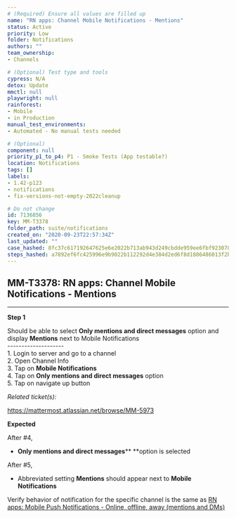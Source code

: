 ```yaml
---
# (Required) Ensure all values are filled up
name: "RN apps: Channel Mobile Notifications - Mentions"
status: Active
priority: Low
folder: Notifications
authors: ""
team_ownership: 
- Channels

# (Optional) Test type and tools
cypress: N/A
detox: Update
mmctl: null
playwright: null
rainforest: 
- Mobile
- in Production
manual_test_environments: 
- Automated - No manual tests needed

# (Optional)
component: null
priority_p1_to_p4: P1 - Smoke Tests (App testable?)
location: Notifications
tags: []
labels: 
- 1.42-p123
- notifications
- fix-versions-not-empty-2022cleanup

# Do not change
id: 7136856
key: MM-T3378
folder_path: suite/notifications
created_on: "2020-09-23T22:57:34Z"
last_updated: ""
case_hashed: 8fc37c617192647625e6e2022b713ab943d249cbdde959ee6fbf923078cff04a8fec71871c32f2c8ecaeed6821b0475c
steps_hashed: a7892ef6fc425996e9b9022b112292d4e384d2ed6f8d1886486013f2b30f6edce8fe87105e511c30252e1ea25c03665f
---
```


## MM-T3378: RN apps: Channel Mobile Notifications - Mentions

---

**Step 1**

Should be able to select **Only mentions and direct messages** option and display **Mentions** next to Mobile Notifications\
\--------------------\
1\. Login to server and go to a channel\
2\. Open Channel Info\
3\. Tap on **Mobile Notifications**\
4\. Tap on **Only mentions and direct messages** option\
5\. Tap on navigate up button

_Related ticket(s):_

[](https://mattermost.atlassian.net/browse/MM-5973) <https://mattermost.atlassian.net/browse/MM-5973>

**Expected**

After #4,

- **Only mentions and direct messages**\*\* \*\*option is selected

After #5,

- Abbreviated setting **Mentions** should appear next to **Mobile Notifications**

Verify behavior of notification for the specific channel is the same as [RN apps: Mobile Push Notifications - Online, offline, away (mentions and DMs)](https://mattermost.atlassian.net/projects/MM?selectedItem=com.atlassian.plugins.atlassian-connect-plugin%3Acom.kanoah.test-manager__main-project-page#!/testCase/MM-T534)
